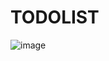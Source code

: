 # TODOLIST

![image](https://user-images.githubusercontent.com/88490983/128830376-46af3279-7271-4c86-b4fd-08f841bf75dd.png)
